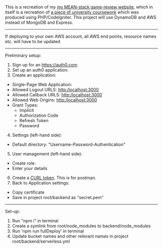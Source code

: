 This is a recreation of my [my MEAN-stack game-review website](https://github.com/JonathanMSifleet/MEANReviewWebsite), which in itself is a recreation of [a piece of university coursework](https://github.com/JonathanMSifleet/GameReviewWebsite) which was produced using PHP/CodeIgniter. This project will use DynamoDB and AWS instead of MongoDB and Express.

---

If deploying to your own AWS account, all AWS end points, resource names etc. will have to be updated

---

Preliminary setup:

1. Sign up for an https://auth0.com
2. Set up an auth0 application:
3. Create an application:

- Single-Page Web Application:
- Allowed Logout URLS: [http:/localhost:3000](http:/localhost:3000)
- Allowed Callback URLS: [http:/localhost:3000](http:/localhost:3000)
- Allowed Web Origins: [http:/localhost:3000](http:/localhost:3000)
- Grant Types:
  - Implicit
  - Authorization Code
  - Refresh Token
  - Password

4. Settings (left-hand side):

- Default directory: "Username-Password-Authentication"

5. User management (left-hand side):

- Create role:
- Enter your details

6. Create a [CURL token](https://gist.github.com/arielweinberger/21d3b72bb4f345a410abb7e98a17cc96). This is for postman.
7. Back to Application settings:

- Copy certificate
- Save in project root/backend as "secret.pem"

---

Set-up:

1. Run "npm i" in terminal
2. Create a symlink from root/node_modules to backend/node_modules
3. Run 'npm run fullDeploy' in terminal
4. Update bucket names and other relevant names in project root/backend/serverless.yml
